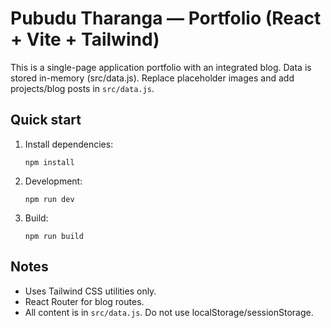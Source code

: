 # Pubudu Tharanga — Portfolio (React + Vite + Tailwind)

This is a single-page application portfolio with an integrated blog. Data is stored in-memory (src/data.js). Replace placeholder images and add projects/blog posts in `src/data.js`.

## Quick start

1. Install dependencies:
   ```
   npm install
   ```

2. Development:
   ```
   npm run dev
   ```

3. Build:
   ```
   npm run build
   ```

## Notes
- Uses Tailwind CSS utilities only.
- React Router for blog routes.
- All content is in `src/data.js`. Do not use localStorage/sessionStorage.
